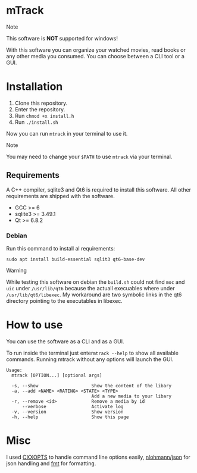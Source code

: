 # mTrack

> [!NOTE]
> This software is **NOT** supported for windows!

With this software you can organize your watched movies, read books or any other
media you consumed. You can choose between a CLI tool or a GUI.


# Installation

1. Clone this repository.
2. Enter the repository.
3. Run `chmod +x install.h`
4. Run `./install.sh`

Now you can run `mtrack` in your terminal to use it.

> [!NOTE]
> You may need to change your `$PATH` to use `mtrack` via your terminal.
    
## Requirements

A C++ compiler, sqlite3 and Qt6 is required to install this software. All other requirements are shipped
with the software.

- GCC >= 6
- sqlite3 >= 3.49.1
- Qt >= 6.8.2

### Debian

Run this command to install al requirements:

```
sudo apt install build-essential sqlit3 qt6-base-dev
```

> [!WARNING]
> While testing this software on debian the `build.sh` could not find `moc` 
> and `uic` under `/usr/lib/qt6` because the actuall execuables where under
> `/usr/lib/qt6/libexec`. My workaround are two symbolic links in the 
> qt6 directory pointing to the executables in libexec.

# How to use

You can use the software as a CLI and as a GUI.

To run inside the terminal just enter`mtrack --help` to show all available
commands. Running mtrack without any options will launch the GUI.

```
Usage:
  mtrack [OPTION...] [optional args]

  -s, --show                    Show the content of the libary
  -a, --add <NAME> <RATING> <STATE> <TYPE>
                                Add a new media to your libary
  -r, --remove <id>             Remove a media by id
      --verbose                 Activate log
  -v, --version                 Show version
  -h, --help                    Show this page
```


# Misc

I used [CXXOPTS](https://github.com/jarro2783/cxxopts) to handle command line 
options easily, [nlohmann/json](https://github.com/nlohmann/json) for
json handling and [fmt](https://github.com/fmtlib/fmt) for formatting.
